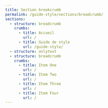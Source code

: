 ```yaml
---
title: Section breakcrumb
permalink: /guide-style/sections/breadcrumb/
sections:
  - structure: breadcrumb
    crumbs:
      - title: Accueil
        url: /
      - title: Guide de style
        url: /guide-style/
  - structure: onlytext
  - structure: breadcrumb
    crumbs:
      - title: Item One
        url: /
      - title: Item Two
        url: /
      - title: Item Three
        url: /
      - title: Item Four
        url: /
---
```

